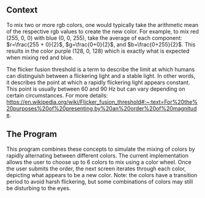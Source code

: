 ## **Context**

To mix two or more rgb colors, one would typically take the arithmetic mean of the respective rgb values to create the new color. For example, to mix red (255, 0, 0) with blue (0, 0, 255), take the average of each component: $r=\frac{255 + 0}{2}$, $g=\frac{0+0}{2}$, and $b=\frac{0+255}{2}$. This results in the color purple (128, 0, 128) which is exactly what is expected when mixing red and blue.

The flicker fusion threshold is a term to describe the limit at which humans can distinguish between a flickering light and a stable light. In other words, it describes the point at which a rapidly flickering light appears constant. This point is usually between 60 and 90 Hz but can vary depending on certain circumstances.
For more details: https://en.wikipedia.org/wiki/Flicker_fusion_threshold#:~:text=For%20the%20purposes%20of%20presenting,by%20an%20order%20of%20magnitude.

## **The Program**

This program combines these concepts to simulate the mixing of colors by rapidly alternating between different colors. The current implementation allows the user to choose up to 6 colors to mix using a color wheel. Once the user submits the order, the next screen iterates through each color, depicting what appears to be a new color. Note: the colors have a transition period to avoid harsh flickering, but some combinations of colors may still be disturbing to the eyes.